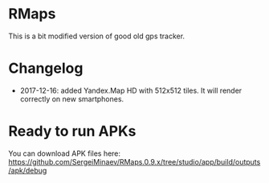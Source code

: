 # RMaps
This is a bit modified version of good old gps tracker.

# Changelog
  - 2017-12-16: added Yandex.Map HD with 512x512 tiles. It will render correctly on new smartphones.

# Ready to run APKs
You can download APK files here: https://github.com/SergeiMinaev/RMaps.0.9.x/tree/studio/app/build/outputs/apk/debug

